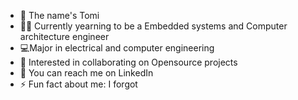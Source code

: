 - 👋 The name's Tomi 
- 🔭👀 Currently yearning to be a Embedded systems and Computer architecture engineer
- 💻Major in electrical and computer engineering
- 🤝 Interested in collaborating on Opensource projects
- 📌 You can reach me on LinkedIn
- ⚡ Fun fact about me: I forgot
